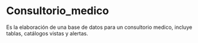 # Consultorio_medico
Es la elaboración de una base de datos para un consultorio medico, incluye tablas, catálogos vistas y alertas. 
